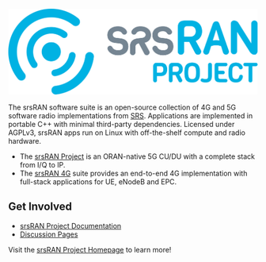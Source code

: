 ![Open Source from SRS](https://github.com/srsran/.github/blob/main/images/srsRAN_project_logo_main_blue_gray.svg) 

The srsRAN software suite is an open-source collection of 4G and 5G software radio implementations from [SRS](https://srs.io). Applications are implemented in portable C++ with minimal third-party dependencies. Licensed under AGPLv3, srsRAN apps run on Linux with off-the-shelf compute and radio hardware.

* The [srsRAN Project](https://github.com/srsran/srsRAN_Project) is an ORAN-native 5G CU/DU with a complete stack from I/Q to IP. 
* The [srsRAN 4G](https://github.com/srsran/srsRAN_4G) suite provides an end-to-end 4G implementation with full-stack applications for UE, eNodeB and EPC.

## Get Involved

* [srsRAN Project Documentation](https://docs.srsran.com/projects/project/en/latest/index.html#)
* [Discussion Pages](https://github.com/srsran/srsRAN_Project/discussions)

Visit the [srsRAN Project Homepage](https://www.srsran.com/) to learn more!
